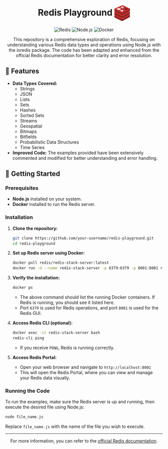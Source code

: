 # <h1 align="center">Redis Playground <img src="./image.png" alt="Redis Logo" width="50" height="50" style="vertical-align: middle;"></h1>

<p align="center">
  <img src="https://img.shields.io/badge/Redis-DC382D?style=for-the-badge&logo=redis&logoColor=white" alt="Redis">
  <img src="https://img.shields.io/badge/Node.js-339933?style=for-the-badge&logo=nodedotjs&logoColor=white" alt="Node.js">
  <img src="https://img.shields.io/badge/Docker-2496ED?style=for-the-badge&logo=docker&logoColor=white" alt="Docker">
</p>

<p align="center">
This repository is a comprehensive exploration of Redis, focusing on understanding various Redis data types and operations using Node.js with the ioredis package. The code has been adapted and enhanced from the official Redis documentation for better clarity and error resolution.
</p>

## 🚀 Features

- **Data Types Covered:**
  - Strings
  - JSON
  - Lists
  - Sets
  - Hashes
  - Sorted Sets
  - Streams
  - Geospatial
  - Bitmaps
  - Bitfields
  - Probabilistic Data Structures
  - Time Series
- **Improved Code:** The examples provided have been extensively commented and modified for better understanding and error handling.

## 🏁 Getting Started

### Prerequisites

- **Node.js** installed on your system.
- **Docker** installed to run the Redis server.

### Installation

1. **Clone the repository:**
   ```bash
   git clone https://github.com/your-username/redis-playground.git
   cd redis-playground
   ```

2. **Set up Redis server using Docker:**
   ```bash
   docker pull redis/redis-stack-server:latest
   docker run -d --name redis-stack-server -p 6379:6379 -p 8001:8001 redis/redis-stack-server:latest
   ```

3. **Verify the installation:**
   ```bash
   docker ps
   ```
   - The above command should list the running Docker containers. If Redis is running, you should see it listed here.
   - Port `6379` is used for Redis operations, and port `8001` is used for the Redis GUI.

4. **Access Redis CLI (optional):**
   ```bash
   docker exec -it redis-stack-server bash
   redis-cli ping
   ```
   - If you receive `PONG`, Redis is running correctly.

5. **Access Redis Portal:**
   - Open your web browser and navigate to `http://localhost:8001`
   - This will open the Redis Portal, where you can view and manage your Redis data visually.

### Running the Code

To run the examples, make sure the Redis server is up and running, then execute the desired file using Node.js:

```bash
node file_name.js
```

Replace `file_name.js` with the name of the file you wish to execute.

---

<p align="center">
For more information, you can refer to the <a href="https://redis.io/docs/latest/develop/data-types/">official Redis documentation</a>.
</p>